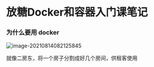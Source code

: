 # 放糖Docker和容器入门课笔记



### 为什么要用 docker



![image-20210814082125845](https://i.loli.net/2021/08/18/UwI9zfLo7pmKHJO.png)



就像二房东，将一个房子分割成好几个房间，供租客使用



